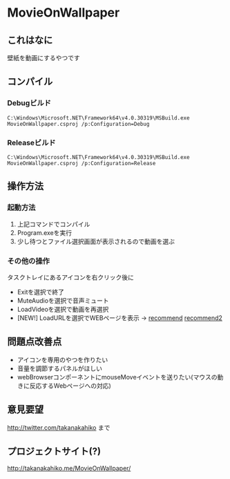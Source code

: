# MovieOnWallpaper

## これはなに
壁紙を動画にするやつです

## コンパイル

### Debugビルド
` C:\Windows\Microsoft.NET\Framework64\v4.0.30319\MSBuild.exe MovieOnWallpaper.csproj /p:Configuration=Debug `

### Releaseビルド
` C:\Windows\Microsoft.NET\Framework64\v4.0.30319\MSBuild.exe MovieOnWallpaper.csproj /p:Configuration=Release `  

## 操作方法

### 起動方法
1. 上記コマンドでコンパイル
2. Program.exeを実行
3. 少し待つとファイル選択画面が表示されるので動画を選ぶ

### その他の操作
タスクトレイにあるアイコンを右クリック後に

- Exitを選択で終了
- MuteAudioを選択で音声ミュート
- LoadVideoを選択で動画を再選択
- [NEW!] LoadURLを選択でWEBページを表示 -> [recommend](https://earth.nullschool.net/jp/#current/wind/surface/level/orthographic=139.26,31.86,706) [recommend2](https://www.youtube.com/embed/1yIHLQJNvDw?loop=1&&playlist=1yIHLQJNvDw&rel=0&autoplay=1&autohide=1)

## 問題点改善点
- アイコンを専用のやつを作りたい
- 音量を調節するパネルがほしい
- webBrowserコンポーネントにmouseMoveイベントを送りたい(マウスの動きに反応するWebページへの対応)

## 意見要望
http://twitter.com/takanakahiko まで

## プロジェクトサイト(?)
http://takanakahiko.me/MovieOnWallpaper/
